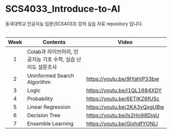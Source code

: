 # SCS4033_Introduce-to-AI
동국대학교 인공지능 입문(SCS4033) 강의 실습 자료 repository 입니다.<br><br>

|Week|Contents|Video|
|:---:|---|---|
|1|Colab과 라이브러리, 인공지능 기초 수학, 실습 난이도 설문조사||
|2|Uninformed Search Algorithm|https://youtu.be/9IYahtP33bw|
|3|Logic|https://youtu.be/l1QL1684XDY|
|4|Probability|https://youtu.be/6ETIKZ6fUSc|
|5|Linear Regression|https://youtu.be/2KA3yQxgUBw|
|6|Decision Tree|https://youtu.be/ls2Ho98DjqU|
|7|Ensemble Learning|https://youtu.be/GixhdfYONLI|


